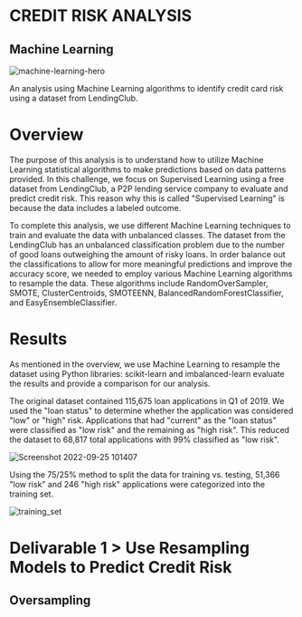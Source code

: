 # CREDIT RISK ANALYSIS
## Machine Learning
![machine-learning-hero](https://user-images.githubusercontent.com/103727169/192156117-e47bb346-9386-4cf8-828c-190006e8a5ed.jpg)

An analysis using Machine Learning algorithms to identify credit card risk using a dataset from LendingClub.

# Overview

The purpose of this analysis is to understand how to utilize Machine Learning statistical algorithms to make predictions based on data patterns provided. In this challenge, we focus on Supervised Learning using a free dataset from LendingClub, a P2P lending service company to evaluate and predict credit risk. This reason why this is called "Supervised Learning" is because the data includes a labeled outcome.

To complete this analysis, we use different Machine Learning techniques to train and evaluate the data with unbalanced classes. The dataset from the LendingClub has an unbalanced classification problem due to the number of good loans outweighing the amount of risky loans. In order balance out the classifications to allow for more meaningful predictions and improve the accuracy score, we needed to employ various Machine Learning algorithms to resample the data. These algorithms include RandomOverSampler, SMOTE, ClusterCentroids, SMOTEENN, BalancedRandomForestClassifier, and EasyEnsembleClassifier.

# Results

As mentioned in the overview, we use Machine Learning to resample the dataset using Python libraries: scikit-learn and imbalanced-learn evaluate the results and provide a comparison for our analysis.

The original dataset contained 115,675 loan applications in Q1 of 2019. We used the "loan status" to determine whether the application was considered "low" or "high" risk. Applications that had "current" as the "loan status" were classified as "low risk" and the remaining as "high risk". This reduced the dataset to 68,817 total applications with 99% classified as "low risk".

![Screenshot 2022-09-25 101407](https://user-images.githubusercontent.com/103727169/192156352-541c34bd-67ef-4204-a2a1-07388cd997f1.png)

Using the 75/25% method to split the data for training vs. testing, 51,366 "low risk" and 246 "high risk" applications were categorized into the training set.


![training_set](https://user-images.githubusercontent.com/103727169/192156563-d7e7f34a-b811-4a80-9610-c2593d612c0d.png)

# Delivarable 1 > Use Resampling Models to Predict Credit Risk

## Oversampling


